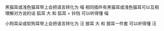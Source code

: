 黑猫耳或浅色猫耳带上会把语言转化为 喵
相同插件有黑猫耳或浅色猫耳可以互相理解对方说的话
狐耳 大 和 狐耳 + 铃铛 可以听得懂 喵

小狗耳朵或软狗耳带上会把语言转化为 汪
狼耳 大 和 狼耳一件套 可以听得懂 汪
